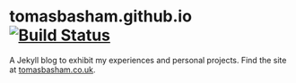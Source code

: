# tomasbasham.github.io [![Build Status](https://secure.travis-ci.org/tomasbasham/tomasbasham.github.io.png?branch=master)](https://travis-ci.org/tomasbasham/tomasbasham.github.io)

A Jekyll blog to exhibit my experiences and personal projects. Find the site at [tomasbasham.co.uk](http://tomasbasham.co.uk).
